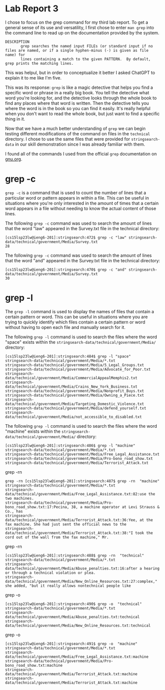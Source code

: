 # Lab Report 3

I chose to focus on the grep command for my third lab report. To get a general sense of its use and versatility, I first chose to enter ```man grep```
into the command line to read up on the documentation provided by the system. 

```
DESCRIPTION
       grep searches the named input FILEs (or standard input if no files are named, or if a single hyphen-minus (-) is given as file name) for 
       lines containing a match to the given PATTERN.  By default, grep prints the matching lines.
```

This was helpul, but in order to conceptualize it better I asked ChatGPT to explain it to me like I'm five. 

This was its response: 
```grep``` is like a magic detective that helps you find a specific word or phrase in a really big book. 
You tell the detective what word you're looking for, and the detective looks through the whole book to find any places where that word is written. 
Then the detective tells you where the word is in the book so you can find it easily. It's really helpful when you don't want to read the whole book, 
but just want to find a specific thing in it.

Now that we have a much better understanding of ```grep``` we can begin testing different modifications of the command on files in the ```technical```
directory. I chose to use the same files that were provided for ```stringsearch-data``` in our skill demonstration since I was already familiar with them.

I found all of the commands I used from the official ```grep``` documentation on [gnu.org](https://www.gnu.org/software/grep/manual/grep.html).

# grep -c

```grep -c``` is a command that is used to count the number of lines that a particular word or pattern appears in within a file. This can be useful in
situations where you're only interested in the amount of times that a certain word appears in a file without needing to know the actual content of those 
lines.


The following ```grep -c``` command was used to search the amount of lines that the word "law" appeared in the Survey.txt file in the technical directory:

```
[cs15lsp23lw@ieng6-201]:stringsearch:472$ grep -c "law" stringsearch-data/technical/government/Media/Survey.txt
28
```


The following ```grep -c``` command was used to search the amount of lines that the word "and" appeared in the Survey.txt file in the technical directory:
```
[cs15lsp23lw@ieng6-201]:stringsearch:470$ grep -c "and" stringsearch-data/technical/government/Media/Survey.txt
30
```

# grep -l

The ```grep -l```  command is used to display the names of files that contain a certain pattern or word. This can be useful in situations where you are 
trying to quickly identify which files contain a certain pattern or word without having to open each file and manually search for it.

The following ```grep -l``` command is used to search the files where the word "space" exists within the 
```stringsearch-data/technical/government/Media/``` directory: 

```
[cs15lsp23lw@ieng6-201]:stringsearch:484$ grep -l "space" stringsearch-data/technical/government/Media/*.txt
stringsearch-data/technical/government/Media/5_Legal_Groups.txt
stringsearch-data/technical/government/Media/Advocate_for_Poor.txt
stringsearch-data/technical/government/Media/CommercialAppealMemphis2.txt
stringsearch-data/technical/government/Media/Crains_New_York_Business.txt
stringsearch-data/technical/government/Media/Nonprofit_Buys.txt
stringsearch-data/technical/government/Media/Owning_a_Piece.txt
stringsearch-data/technical/government/Media/Targeting_Domestic_Violence.txt
stringsearch-data/technical/government/Media/defend_yourself.txt
stringsearch-data/technical/government/Media/not_accessible_to_disabled.txt
```

The following ```grep -l``` command is used to search the files where the word "machine" exists within the 
```stringsearch-data/technical/government/Media/``` directory: 

```
[cs15lsp23lw@ieng6-201]:stringsearch:486$ grep -l "machine" stringsearch-data/technical/government/Media/*.txt
stringsearch-data/technical/government/Media/Free_Legal_Assistance.txt
stringsearch-data/technical/government/Media/Pro-bono_road_show.txt
stringsearch-data/technical/government/Media/Terrorist_Attack.txt
```
grep -rn
```
grep -rn [cs15lsp23lw@ieng6-201]:stringsearch:487$ grep -rn  "machine" stringsearch-data/technical/government/Media/*.txt
stringsearch-data/technical/government/Media/Free_Legal_Assistance.txt:82:use the two machines.
stringsearch-data/technical/government/Media/Pro-bono_road_show.txt:17:Pecina, 38, a machine operator at Levi Strauss & Co., has
stringsearch-data/technical/government/Media/Terrorist_Attack.txt:36:Yee, at the fax machine. She had just sent the official news to the
stringsearch-data/technical/government/Media/Terrorist_Attack.txt:38:"I took the cord out of the wall from the fax machine," Mr.
```
grep -rn 
```
[cs15lsp23lw@ieng6-201]:stringsearch:488$ grep -rn  "technical" stringsearch-data/technical/government/Media/*.txt
stringsearch-data/technical/government/Media/Abuse_penalties.txt:16:after a hearing or through a technical violation or plea.
stringsearch-data/technical/government/Media/New_Online_Resources.txt:27:complex," she added, "but it really allows nontechnical people like
```
grep -o 
```
[cs15lsp23lw@ieng6-201]:stringsearch:490$ grep -o  "technical" stringsearch-data/technical/government/Media/*.txt
stringsearch-data/technical/government/Media/Abuse_penalties.txt:technical
stringsearch-data/technical/government/Media/New_Online_Resources.txt:technical
```
grep -o
```
[cs15lsp23lw@ieng6-201]:stringsearch:491$ grep -o  "machine" stringsearch-data/technical/government/Media/*.txt
stringsearch-data/technical/government/Media/Free_Legal_Assistance.txt:machine
stringsearch-data/technical/government/Media/Pro-bono_road_show.txt:machine
stringsearch-data/technical/government/Media/Terrorist_Attack.txt:machine
stringsearch-data/technical/government/Media/Terrorist_Attack.txt:machine
```
